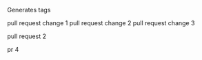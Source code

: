 Generates tags

pull request change 1
pull request change 2
pull request change 3

pull request 2

pr 4
